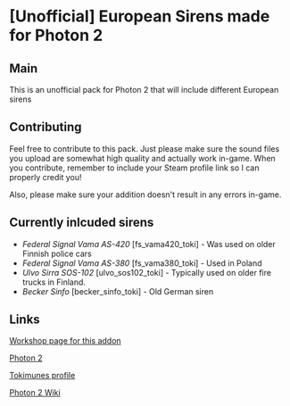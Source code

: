# [Unofficial] European Sirens made for Photon 2
## Main
This is an unofficial pack for Photon 2 that will include different European sirens
## Contributing
Feel free to contribute to this pack. Just please make sure the sound files you upload are somewhat high quality and actually work in-game. 
When you contribute, remember to include your Steam profile link so I can properly credit you!

Also, please make sure your addition doesn't result in any errors in-game.

## Currently inlcuded sirens

- _Federal Signal Vama AS-420_ [fs_vama420_toki] - Was used on older Finnish police cars
- _Federal Signal Vama AS-380_ [fs_vama380_toki] - Used in Poland
- _Ulvo Sirra SOS-102_ [ulvo_sos102_toki] - Typically used on older fire trucks in Finland.
- _Becker Sinfo_ [becker_sinfo_toki] - Old German siren

## Links
[Workshop page for this addon](https://steamcommunity.com/sharedfiles/filedetails/?id=3234278149)

[Photon 2](https://steamcommunity.com/sharedfiles/filedetails/?id=3128242636)

[Tokimunes profile](https://steamcommunity.com/id/RealTokimune)

[Photon 2 Wiki](https://github.com/photonle/Photon-v2/wiki)
